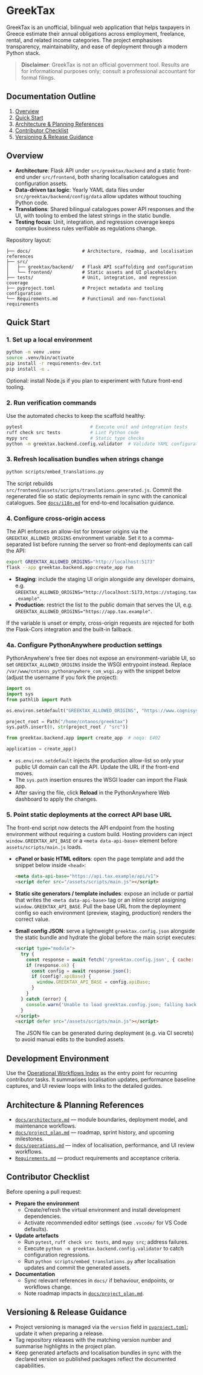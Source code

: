 # GreekTax

GreekTax is an unofficial, bilingual web application that helps taxpayers in
Greece estimate their annual obligations across employment, freelance, rental,
and related income categories. The project emphasises transparency,
maintainability, and ease of deployment through a modern Python stack.

> **Disclaimer**: GreekTax is not an official government tool. Results are for
> informational purposes only; consult a professional accountant for formal
> filings.

## Documentation Outline

1. [Overview](#overview)
2. [Quick Start](#quick-start)
3. [Architecture & Planning References](#architecture--planning-references)
4. [Contributor Checklist](#contributor-checklist)
5. [Versioning & Release Guidance](#versioning--release-guidance)

## Overview

- **Architecture**: Flask API under `src/greektax/backend` and a static
  front-end under `src/frontend`, both sharing localisation catalogues and
  configuration assets.
- **Data-driven tax logic**: Yearly YAML data files under
  `src/greektax/backend/config/data` allow updates without touching Python code.
- **Translations**: Shared bilingual catalogues power API responses and the UI,
  with tooling to embed the latest strings in the static bundle.
- **Testing focus**: Unit, integration, and regression coverage keeps complex
  business rules verifiable as regulations change.

Repository layout:

```
├── docs/                   # Architecture, roadmap, and localisation references
├── src/
│   ├── greektax/backend/   # Flask API scaffolding and configuration
│   └── frontend/           # Static assets and UI placeholders
├── tests/                  # Unit, integration, and regression coverage
├── pyproject.toml          # Project metadata and tooling configuration
└── Requirements.md         # Functional and non-functional requirements
```

## Quick Start

### 1. Set up a local environment

```bash
python -m venv .venv
source .venv/bin/activate
pip install -r requirements-dev.txt
pip install -e .
```

Optional: install Node.js if you plan to experiment with future front-end
tooling.

### 2. Run verification commands

Use the automated checks to keep the scaffold healthy:

```bash
pytest                         # Execute unit and integration tests
ruff check src tests           # Lint Python code
mypy src                       # Static type checks
python -m greektax.backend.config.validator  # Validate YAML configuration
```

### 3. Refresh localisation bundles when strings change

```bash
python scripts/embed_translations.py
```

The script rebuilds
`src/frontend/assets/scripts/translations.generated.js`. Commit the regenerated
file so static deployments remain in sync with the canonical catalogues. See
[`docs/i18n.md`](docs/i18n.md) for end-to-end localisation guidance.

### 4. Configure cross-origin access

The API enforces an allow-list for browser origins via the
`GREEKTAX_ALLOWED_ORIGINS` environment variable. Set it to a comma-separated
list before running the server so front-end deployments can call the API:

```bash
export GREEKTAX_ALLOWED_ORIGINS="http://localhost:5173"
flask --app greektax.backend.app:create_app run
```

- **Staging**: include the staging UI origin alongside any developer domains,
  e.g. `GREEKTAX_ALLOWED_ORIGINS="http://localhost:5173,https://staging.tax.example"`.
- **Production**: restrict the list to the public domain that serves the UI,
  e.g. `GREEKTAX_ALLOWED_ORIGINS="https://app.tax.example"`.

If the variable is unset or empty, cross-origin requests are rejected for both
the Flask-Cors integration and the built-in fallback.

### 4a. Configure PythonAnywhere production settings

PythonAnywhere's free tier does not expose an environment-variable UI, so set
`GREEKTAX_ALLOWED_ORIGINS` inside the WSGI entrypoint instead. Replace
`/var/www/cntanos_pythonanywhere_com_wsgi.py` with the snippet below (adjust the
username if you fork the project):

```python
import os
import sys
from pathlib import Path

os.environ.setdefault("GREEKTAX_ALLOWED_ORIGINS", "https://www.cognisys.gr")

project_root = Path("/home/cntanos/greektax")
sys.path.insert(0, str(project_root / "src"))

from greektax.backend.app import create_app  # noqa: E402

application = create_app()
```

- `os.environ.setdefault` injects the production allow-list so only your public
  UI domain can call the API. Update the URL if the front-end moves.
- The `sys.path` insertion ensures the WSGI loader can import the Flask app.
- After saving the file, click **Reload** in the PythonAnywhere Web dashboard to
  apply the changes.

### 5. Point static deployments at the correct API base URL

The front-end script now detects the API endpoint from the hosting environment
without requiring a custom build. Hosting providers can inject
`window.GREEKTAX_API_BASE` or a `<meta data-api-base>` element before
`assets/scripts/main.js` loads.

- **cPanel or basic HTML editors**: open the page template and add the snippet
  below inside `<head>`:

  ```html
  <meta data-api-base="https://api.tax.example/api/v1">
  <script defer src="/assets/scripts/main.js"></script>
  ```

- **Static site generators / template includes**: expose an include or partial
  that writes the `<meta data-api-base>` tag or an inline script assigning
  `window.GREEKTAX_API_BASE`. Pull the base URL from the deployment config so
  each environment (preview, staging, production) renders the correct value.

- **Small config JSON**: serve a lightweight `greektax.config.json` alongside
  the static bundle and hydrate the global before the main script executes:

  ```html
  <script type="module">
    try {
      const response = await fetch('/greektax.config.json', { cache: 'no-store' });
      if (response.ok) {
        const config = await response.json();
        if (config?.apiBase) {
          window.GREEKTAX_API_BASE = config.apiBase;
        }
      }
    } catch (error) {
      console.warn('Unable to load greektax.config.json; falling back to defaults.', error);
    }
  </script>
  <script defer src="/assets/scripts/main.js"></script>
  ```

  The JSON file can be generated during deployment (e.g. via CI secrets) to
  avoid manual edits to the bundled assets.

## Development Environment

Use the [Operational Workflows Index](docs/operations.md) as the entry point for
recurring contributor tasks. It summarises localisation updates, performance
baseline captures, and UI review loops with links to the detailed guides.

## Architecture & Planning References

- [`docs/architecture.md`](docs/architecture.md) — module boundaries, deployment
  model, and maintenance workflows.
- [`docs/project_plan.md`](docs/project_plan.md) — roadmap, sprint history, and
  upcoming milestones.
- [`docs/operations.md`](docs/operations.md) — index of localisation,
  performance, and UI review workflows.
- [`Requirements.md`](Requirements.md) — product requirements and acceptance
  criteria.

## Contributor Checklist

Before opening a pull request:

- **Prepare the environment**
  - Create/refresh the virtual environment and install development dependencies.
  - Activate recommended editor settings (see `.vscode/` for VS Code defaults).
- **Update artefacts**
  - Run `pytest`, `ruff check src tests`, and `mypy src`; address failures.
  - Execute `python -m greektax.backend.config.validator` to catch configuration
    regressions.
  - Run `python scripts/embed_translations.py` after localisation updates and
    commit the generated assets.
- **Documentation**
  - Sync relevant references in `docs/` if behaviour, endpoints, or workflows
    change.
  - Note roadmap impacts in [`docs/project_plan.md`](docs/project_plan.md).

## Versioning & Release Guidance

- Project versioning is managed via the `version` field in
  [`pyproject.toml`](pyproject.toml); update it when preparing a release.
- Tag repository releases with the matching version number and summarise
  highlights in the project plan.
- Keep generated artefacts and localisation bundles in sync with the declared
  version so published packages reflect the documented capabilities.
